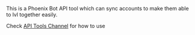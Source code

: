 This is a Phoenix Bot API tool which can sync accounts to make them able to lvl together easily.

Check [API Tools Channel](https://discord.com/channels/907672252416401470/1326585005140344914) for how to use
